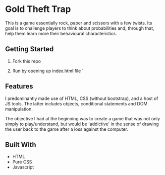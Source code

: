 # Gold Theft Trap

This is a game essentially rock, paper and scissors with a few twists. Its goal is to challenge players to think about probabilities and, through that, help them learn more their behavioural characteristics.

## Getting Started

1. Fork this repo

2. Run by opening up index.html file
`

## Features

I predominantly made use of HTML, CSS (without bootstrap), and a host of JS tools. The latter includes objects, conditional statements and DOM manipulation. 

The objective I had at the beginning was to create a game that was not only simply to play/understand, but would be 'addictive' in the sense of drawing the user back to the game after a loss against the computer. 

## Built With

* HTML
* Pure CSS
* Javascript

